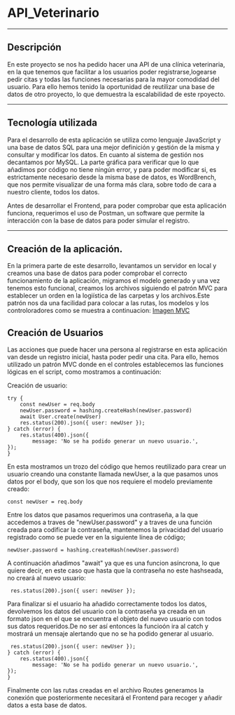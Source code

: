 # API_Veterinario

***

## Descripción

En este proyecto se nos ha pedido hacer una API de una clínica veterinaria, en la que tenemos que facilitar a los usuarios poder registrarse,logearse pedir citas y todas las funciones necesarias para la mayor comodidad del usuario. Para ello hemos tenido la oportunidad de reutilizar una base de datos de otro proyecto, lo que demuestra la escalabilidad de este rpoyecto.

***

## Tecnología utilizada

Para el desarrollo de esta aplicación se utiliza como lenguaje JavaScript y una base de datos SQL para una mejor definición y gestión de la misma y consultar y modificar los datos. En cuanto al sistema de gestión nos decantamos por MySQL. La parte gráfica para verificar que lo que añadimos por código no tiene ningún error, y para poder modificar si, es estrictamente necesario desde la misma base de datos, es WordBrench, que nos permite visualizar de una forma más clara, sobre todo de cara a nuestro cliente, todos los datos.

Antes de desarrollar el Frontend, para poder comprobar que esta aplicación funciona, requerimos el uso de Postman, un software que permite la interacción con la base de datos para poder simular el registro.

***


## Creación de la aplicación.

En la primera parte de este desarrollo, levantamos un servidor en local y creamos una base de  datos para poder comprobar el correcto funcionamiento de la aplicación, migramos el modelo generado y una vez tenemos esto funcional, creamos los archivos siguiendo el patrón MVC para establecer un orden en la logiística de las carpetas y los archivos.Este patrón nos da una facilidad para colocar a las rutas, los modelos y los controloradores como se muestra a continuacion:
[Imagen MVC](https://github.com/RaulhSanchez/Backend_citas/blob/d39db9910930e4ff6c8b42a30e940eef7f092a79/Captura%20de%20pantalla%202021-12-02%20a%20las%2021.16.55.png)


## Creación de Usuarios

Las acciones que puede hacer una persona al registrarse en esta aplicación van desde un registro inicial, hasta poder pedir una cita. Para ello, hemos utilizado un patrón MVC donde en el controles establecemos las funciones lógicas en el script, como mostramos a continuación:

Creación de usuario:


    try {
        const newUser = req.body
        newUser.password = hashing.createHash(newUser.password)
        await User.create(newUser)
        res.status(200).json({ user: newUser });
    } catch (error) {
        res.status(400).json({
            message: 'No se ha podido generar un nuevo usuario.',
    });
    }

En esta mostramos un trozo del código que hemos reutilizado para crear un usuario creando una constante llamada newUser, a la que pasamos unos datos por el body, que son los que nos requiere el modelo previamente creado:


    const newUser = req.body
    
Entre los datos que pasamos requerimos una contraseña, a la que accedemos a traves de "newUser.password" y a traves de una función creada para codificar la contraseña, mantenemos la privacidad del usuario registrado como se puede ver en la siguiente línea de código;


    newUser.password = hashing.createHash(newUser.password)

A continuación añadimos "await" ya que es una funcion asíncrona, lo que quiere decir, en este caso que hasta que la contraseña no este hashseada, no creará al nuevo usuario:


     res.status(200).json({ user: newUser });

Para finalizar si el usuario ha añadido correctamente todos los datos, devolvemos los datos del usuario con la contraseña ya creada en un formato json en el que se encuentra el objeto del nuevo usuario con todos sus datos requeridos.De no ser así entonces la funcioón ira al catch y mostrará un mensaje alertando que no se ha podido generar al usuario.

     res.status(200).json({ user: newUser });
    } catch (error) {
        res.status(400).json({
            message: 'No se ha podido generar un nuevo usuario.',
    });
    }
    
    
    
Finalmente con las rutas creadas en el archivo Routes generamos la conexión que posteriormente necesitará el Frontend para recoger y añadir datos a esta base de datos.
